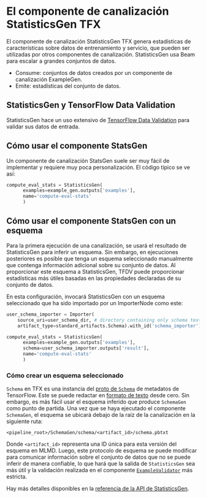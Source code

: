 # El componente de canalización StatisticsGen TFX

El componente de canalización StatisticsGen TFX genera estadísticas de características sobre datos de entrenamiento y servicio, que pueden ser utilizadas por otros componentes de canalización. StatisticsGen usa Beam para escalar a grandes conjuntos de datos.

- Consume: conjuntos de datos creados por un componente de canalización ExampleGen.
- Emite: estadísticas del conjunto de datos.

## StatisticsGen y TensorFlow Data Validation

StatisticsGen hace un uso extensivo de [TensorFlow Data Validation](tfdv.md) para validar sus datos de entrada.

## Cómo usar el componente StatsGen

Un componente de canalización StatsGen suele ser muy fácil de implementar y requiere muy poca personalización. El código típico se ve así:

```python
compute_eval_stats = StatisticsGen(
      examples=example_gen.outputs['examples'],
      name='compute-eval-stats'
      )
```

## Cómo usar el componente StatsGen con un esquema

Para la primera ejecución de una canalización, se usará el resultado de StatisticsGen para inferir un esquema. Sin embargo, en ejecuciones posteriores es posible que tenga un esquema seleccionado manualmente que contenga información adicional sobre su conjunto de datos. Al proporcionar este esquema a StatisticsGen, TFDV puede proporcionar estadísticas más útiles basadas en las propiedades declaradas de su conjunto de datos.

En esta configuración, invocará StatisticsGen con un esquema seleccionado que ha sido importado por un ImporterNode como este:

```python
user_schema_importer = Importer(
    source_uri=user_schema_dir, # directory containing only schema text proto
    artifact_type=standard_artifacts.Schema).with_id('schema_importer')

compute_eval_stats = StatisticsGen(
      examples=example_gen.outputs['examples'],
      schema=user_schema_importer.outputs['result'],
      name='compute-eval-stats'
      )
```

### Cómo crear un esquema seleccionado

`Schema` en TFX es una instancia del <a data-md-type="raw_html" href="https://github.com/tensorflow/metadata/blob/master/tensorflow_metadata/proto/v0/schema.proto">proto de `Schema`</a> de metadatos de TensorFlow. Este se puede redactar en [formato de texto](https://googleapis.dev/python/protobuf/latest/google/protobuf/text_format.html) desde cero. Sin embargo, es más fácil usar el esquema inferido que produce `SchemaGen` como punto de partida. Una vez que se haya ejecutado el componente `SchemaGen`, el esquema se ubicará debajo de la raíz de la canalización en la siguiente ruta:

```
<pipeline_root>/SchemaGen/schema/<artifact_id>/schema.pbtxt
```

Donde `<artifact_id>` representa una ID única para esta versión del esquema en MLMD. Luego, este protocolo de esquema se puede modificar para comunicar información sobre el conjunto de datos que no se puede inferir de manera confiable, lo que hará que la salida de `StatisticsGen` sea más útil y la validación realizada en el componente [`ExampleValidator`](https://www.tensorflow.org/tfx/guide/exampleval) más estricta.

Hay más detalles disponibles en la [referencia de la API de StatisticsGen](https://www.tensorflow.org/tfx/api_docs/python/tfx/v1/components/StatisticsGen).
